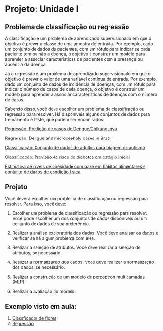 # Projeto: Unidade I 

## Problema de classificação ou regressão 

A classificação é um problema de aprendizado supervisionado em que o objetivo é prever a classe de uma amostra de entrada. Por exemplo, dado um conjunto de dados de pacientes, com um rótulo para indicar se cada paciente tem ou não a doença, o objetivo é construir um modelo para aprender a associar características de pacientes com a presença ou ausência da doença.

Já a regressão é um problema de aprendizado supervisionado em que o objetivo é prever o valor de uma variável contínua de entrada. Por exemplo, dado um conjunto de dados de incidência de doenças, com um rótulo para indicar o número de casos de cada doença, o objetivo é construir um modelo para aprender a associar características de doenças com o número de casos. 

Sabendo disso, você deve escolher um problema de classificação ou regressão para resolver. Há disponíveis alguns conjuntos de dados para treinamento e teste, que podem ser encontrados: 

[Regressão: Predição de casos de Dengue/Chikungunya](https://data.mendeley.com/datasets/bv26kznkjs/1)

[Regressão: Dengue and microcephaly cases in Brazil ](https://zenodo.org/record/3489428#.Y92kMnaZMkk)

[Classificação: Conjunto de dados de adultos para triagem de autismo](https://archive.ics.uci.edu/ml/datasets/Autism+Screening+Adult)

[Classificação: Previsão de risco de diabetes em estágio inicial](https://archive.ics.uci.edu/ml/datasets/Early+stage+diabetes+risk+prediction+dataset)

[Estimativa de níveis de obesidade com base em hábitos alimentares e conjunto de dados de condição física](https://archive.ics.uci.edu/ml/datasets/Estimation+of+obesity+levels+based+on+eating+habits+and+physical+condition+)


## Projeto

Você deverá escolher um problema de classificação ou regressão para resolver. Para isso, você deve:

1. Escolher um problema de classificação ou regressão para resolver. Você pode escolher um dos conjuntos de dados disponíveis ou um conjunto de dados de sua preferência.

2. Realizar a análise exploratória dos dados. Você deve analisar os dados e verificar se há algum problema com eles. 

3. Realizar a seleção de atributos. Você deve realizar a seleção de atributos, se necessário.

4. Realizar a normalização dos dados. Você deve realizar a normalização dos dados, se necessário.

5. Realizar a construção de um modelo de perceptron multicamadas (MLP). 

6. Realizar a avaliação do modelo.


## Exemplo visto em aula: 

1. [Classficador de flores](mlp/mlp_with_tf.ipynb) 
2. [Regressão]()
